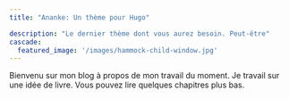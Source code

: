 ```yaml
---
title: "Ananke: Un thème pour Hugo"

description: "Le dernier thème dont vous aurez besoin. Peut-être"
cascade:
  featured_image: '/images/hammock-child-window.jpg'
---
```

Bienvenu sur mon blog à propos de mon travail du moment. Je travail sur une idée de livre. Vous pouvez lire quelques chapitres plus bas.

